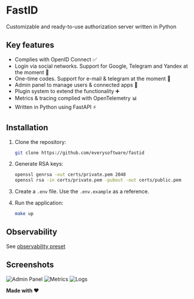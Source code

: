 # FastID

Customizable and ready-to-use authorization server written in Python

## Key features

* Complies with OpenID Connect ✅
* Login via social networks. Support for Google, Telegram and Yandex at the moment 🔗
* One-time codes. Support for e-mail & telegram at the moment 🔢
* Admin panel to manage users & connected apps 👥
* Plugin system to extend the functionality ➕
* Metrics & tracing complied with OpenTelemetry 📊
* Written in Python using FastAPI ⚡

## Installation

1. Clone the repository:

    ```bash
    git clone https://github.com/everysoftware/fastid
    ```

2. Generate RSA keys:

    ```bash
    openssl genrsa -out certs/private.pem 2048
    openssl rsa -in certs/private.pem -pubout -out certs/public.pem
    ```

3. Create a `.env` file. Use the `.env.example` as a reference.
4. Run the application:

    ```bash
    make up
    ```

## Observability

See [observability preset](https://github.com/everysoftware/fastapi-obs)

## Screenshots

![Admin Panel](assets/admin_panel.png)
![Metrics](assets/dashboard_metrics.png)
![Logs](assets/dashboards_logs.png)

**Made with ❤️**
